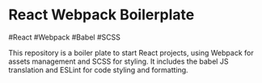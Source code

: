 # React Webpack Boilerplate

\#React \#Webpack \#Babel \#SCSS

This repository is a boiler plate to start React projects,
using Webpack for assets management and SCSS for styling.
It includes the babel JS translation and ESLint for code
styling and formatting.